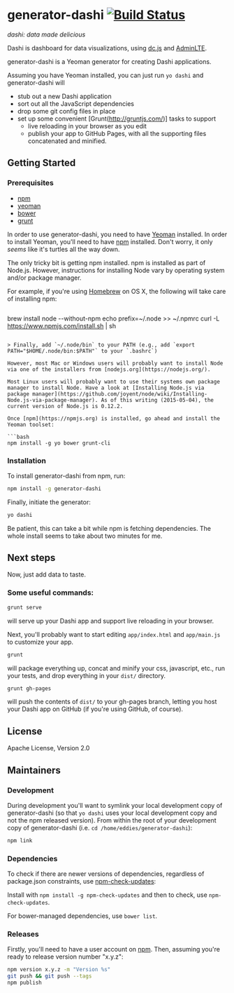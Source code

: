 # generator-dashi [![Build Status](https://travis-ci.org/eddies/generator-dashi.svg?branch=master)](https://travis-ci.org/eddies/generator-dashi)

*dashi: data made delicious*

Dashi is dashboard for data visualizations, using [dc.js](https://dc-js.github.io/dc.js/) and [AdminLTE](https://github.com/almasaeed2010/AdminLTE).

generator-dashi is a Yeoman generator for creating Dashi applications. 

Assuming you have Yeoman installed, you can just run `yo dashi` and
generator-dashi will 

* stub out a new Dashi application
* sort out all the JavaScript dependencies
* drop some git config files in place 
* set up some convenient [Grunt(http://gruntjs.com/)] tasks to support 
  * live reloading in your browser as you edit 
  * publish your app to GitHub Pages, with all the supporting files concatenated and minified.

## Getting Started

### Prerequisites

 * [npm](https://www.npmjs.com/)
 * [yeoman](http://yeoman.io/)
 * [bower](http://bower.io/)
 * [grunt](http://gruntjs.com/)
 
In order to use generator-dashi, you need to have [Yeoman](http://yeoman.io) installed. In order to install Yeoman, you'll need to have [npm](https://npmjs.org) installed. Don't worry, it only *seems* like it's turtles all the way down.

The only tricky bit is getting npm installed. npm is installed as part of Node.js. However, instructions for installing Node vary by operating system and/or package manager. 

For example, if you're using [Homebrew](http://brew.sh/) on OS X, the following will take care of installing npm:
 
> ```bash
brew install node --without-npm
echo prefix=~/.node >> ~/.npmrc
curl -L https://www.npmjs.com/install.sh | sh
```

> Finally, add `~/.node/bin` to your PATH (e.g., add `export PATH="$HOME/.node/bin:$PATH"` to your `.bashrc`)

However, most Mac or Windows users will probably want to install Node via one of the installers from [nodejs.org](https://nodejs.org/).

Most Linux users will probably want to use their systems own package manager to install Node. Have a look at [Installing Node.js via package manager](https://github.com/joyent/node/wiki/Installing-Node.js-via-package-manager). As of this writing (2015-05-04), the current version of Node.js is 0.12.2. 

Once [npm](https://npmjs.org) is installed, go ahead and install the Yeoman toolset:

```bash
npm install -g yo bower grunt-cli
```

### Installation
To install generator-dashi from npm, run:

```bash
npm install -g generator-dashi
```

Finally, initiate the generator:

```bash
yo dashi
```

Be patient, this can take a bit while npm is fetching dependencies. The whole install 
seems to take about two minutes for me.

## Next steps
Now, just add data to taste.

### Some useful commands:
```bash
grunt serve
```

will serve up your Dashi app and support live reloading in your browser. 

Next, you'll probably want to start editing `app/index.html` and `app/main.js` 
to customize your app.

```bash
grunt
```

will package everything up, concat and minify your css, javascript, etc., run your tests, and 
drop everything in your `dist/` directory. 

```bash
grunt gh-pages
```

will push the contents of `dist/` to your gh-pages branch, letting you host your
Dashi app on GitHub (if you're using GitHub, of course).

## License
Apache License, Version 2.0

## Maintainers
### Development
During development you'll want to symlink your local development copy of 
generator-dashi (so that `yo dashi` uses your local development copy and not
the npm released version). From within the root of your development copy of
generator-dashi (i.e. `cd /home/eddies/generator-dashi`):

```bash
npm link
```
### Dependencies
To check if there are newer versions of dependencies, regardless of package.json constraints, use
[npm-check-updates](https://github.com/tjunnone/npm-check-updates):

Install with `npm install -g npm-check-updates` and then to check, use `npm-check-updates`.

For bower-managed dependencies, use `bower list`.
### Releases
Firstly, you'll need to have a user account on [npm](https://npmjs.org). Then, 
assuming you're ready to release version number "x.y.z":

```bash
npm version x.y.z -m "Version %s"
git push && git push --tags
npm publish
```
